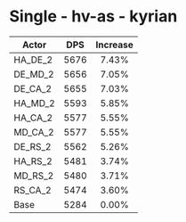 # Single - hv-as - kyrian
| Actor | DPS | Increase |
|---|:---:|:---:|
|HA_DE_2|5676|7.43%|
|DE_MD_2|5656|7.05%|
|DE_CA_2|5655|7.03%|
|HA_MD_2|5593|5.85%|
|HA_CA_2|5577|5.55%|
|MD_CA_2|5577|5.55%|
|DE_RS_2|5562|5.26%|
|HA_RS_2|5481|3.74%|
|MD_RS_2|5480|3.71%|
|RS_CA_2|5474|3.60%|
|Base|5284|0.00%|
